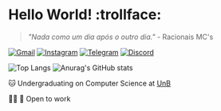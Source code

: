 # Hello World! :trollface:
> _"Nada como um dia após o outro dia."_ - Racionais MC's

<a href="mailto:garaujodeoliveira1@gmail.com" target="_blank">![Gmail](https://img.shields.io/badge/Gmail-D14836?style=flat&logo=gmail&logoColor=white)</a>
<a href="https://instagram.com/guilherme.araujo.23" target="_blank">![Instagram](https://img.shields.io/badge/Instagram-%23E4405F.svg?style=flat&logo=Instagram&logoColor=white)</a>
<a href="https://t.me/guilhermea23" target="_blank">![Telegram](https://img.shields.io/badge/Telegram-2CA5E0?style=flat&logo=telegram&logoColor=white)</a>
<a href="https://discord.gg/Q3djDw4V">![Discord](https://img.shields.io/discord/781351444120338472?style=social&logo=discord&logoColor=000000&label=discord&labelColor=000000&color=FFFFFF&cacheSeconds=2000&link=https%3A%2F%2Fdiscord.gg%2FQ3djDw4V)</a>

![Top Langs](https://github-readme-stats.vercel.app/api/top-langs/?username=guilhermea23&theme=dark&layout=compact)
![Anurag's GitHub stats](https://github-readme-stats.vercel.app/api?username=guilhermea23&theme=dark)

:cat: Undergraduating on Computer Science at [UnB](https://www.unb.br/)

:man_office_worker: :eyes: Open to work
